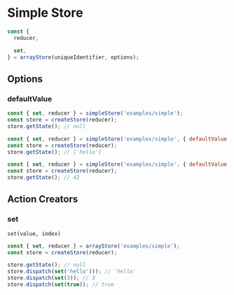 # Simple Store

```js
const {
  reducer,

  set,
} = arrayStore(uniqueIdentifier, options);
```

## Options

### defaultValue

```js
const { set, reducer } = simpleStore('examples/simple');
const store = createStore(reducer);
store.getState(); // null
```

```js
const { set, reducer } = simpleStore('examples/simple', { defaultValue: ['hello'] });
const store = createStore(reducer);
store.getState(); // ['hello']
```

```js
const { set, reducer } = simpleStore('examples/simple', { defaultValue: 42 });
const store = createStore(reducer);
store.getState(); // 42
```

## Action Creators

### set

`set(value, index)`

```js
const { set, reducer } = arrayStore('examples/simple');
const store = createStore(reducer);

store.getState(); // null
store.dispatch(set('hello'))); // 'hello'
store.dispatch(set(3)); // 3
store.dispatch(set(true)); // true
```
